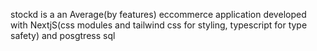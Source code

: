 stockd is a an Average(by features) eccommerce application developed with NextjS(css modules and tailwind css for styling, typescript for type safety) and posgtress sql
